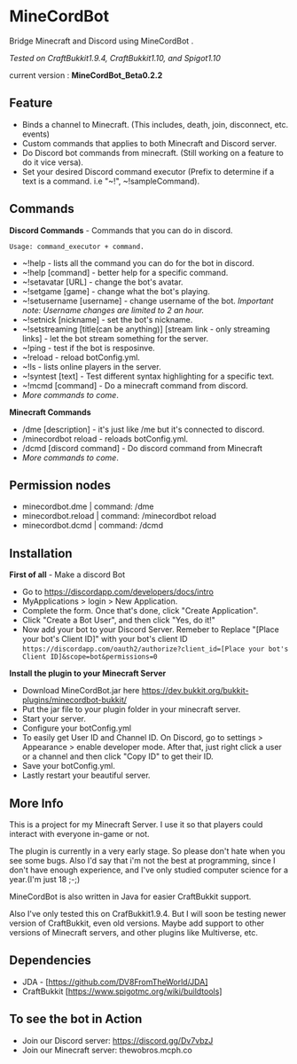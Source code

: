 # MineCordBot
Bridge Minecraft and Discord using MineCordBot .

_Tested on CraftBukkit1.9.4, CraftBukkit1.10, and Spigot1.10_

current version : **MineCordBot_Beta0.2.2**

## Feature
* Binds a channel to Minecraft. (This includes, death, join, disconnect, etc. events)
* Custom commands that applies to both Minecraft and Discord server.
* Do Discord bot commands from minecraft. (Still working on a feature to do it vice versa).
* Set your desired Discord command executor (Prefix to determine if a text is a command. i.e "~!", ~!sampleCommand).

## Commands
**Discord Commands** - Commands that you can do in discord.

`Usage: command_executor + command.`

 * ~!help - lists all the command you can do for the bot in discord.
 * ~!help [command] - better help for a specific command.
 * ~!setavatar [URL] - change the bot's avatar.
 * ~!setgame [game] - change what the bot's playing.
 * ~!setusername [username] - change username of the bot. _Important note: Username changes are limited to 2 an hour._
 * ~!setnick [nickname] - set the bot's nickname.
 * ~!setstreaming [title(can be anything)] [stream link - only streaming links] - let the bot stream something for the server.
 * ~!ping - test if the bot is resposinve.
 * ~!reload - reload botConfig.yml.
 * ~!ls - lists online players in the server.
 * ~!syntest [text] - Test different syntax highlighting for a specific text.
 * ~!mcmd [command] - Do a minecraft command from discord.
 * _More commands to come_.

**Minecraft Commands**
 * /dme [description] - it's just like /me but it's connected to discord.
 * /minecordbot reload - reloads botConfig.yml.
 * /dcmd [discord command] - Do discord command from Minecraft
 * _More commands to come_.

## Permission nodes
 * minecordbot.dme    | command: /dme
 * minecordbot.reload | command: /minecordbot reload
 * minecordbot.dcmd   | command: /dcmd

## Installation
**First of all** - Make a discord Bot
 * Go to https://discordapp.com/developers/docs/intro
 * MyApplications > login > New Application.
 * Complete the form. Once that's done, click "Create Application".
 * Click "Create a Bot User", and then click "Yes, do it!"
 * Now add your bot to your Discord Server. Remeber to Replace "[Place your bot's Client ID]" with your bot's client ID
 `https://discordapp.com/oauth2/authorize?client_id=[Place your bot's Client ID]&scope=bot&permissions=0`

**Install the plugin to your Minecraft Server**
 * Download MineCordBot.jar here https://dev.bukkit.org/bukkit-plugins/minecordbot-bukkit/
 * Put the jar file to your plugin folder in your minecraft server.
 * Start your server.
 * Configure your botConfig.yml
 * To easily get User ID and Channel ID. On Discord, go to settings > Appearance > enable developer mode. After that, just right click a user or a channel and then click "Copy ID" to get their ID.
 * Save your botConfig.yml.
 * Lastly restart your beautiful server.
 
## More Info
This is a project for my Minecraft Server. I use it so that players could interact
with everyone in-game or not.

The plugin is currently in a very early stage. So please don't hate when you see some bugs.
Also I'd say that i'm not the best at programming, since I don't have enough experience, and I've only studied computer science for a year.(I'm just 18 ;-;)

MineCordBot is also written in Java for easier CraftBukkit support.

Also I've only tested this on CrafBukkit1.9.4. But I will soon be testing newer version of CraftBukkit, even old versions.
Maybe add support to other versions of Minecraft servers, and other plugins like Multiverse, etc.

## Dependencies
  * JDA - [https://github.com/DV8FromTheWorld/JDA]
  * CraftBukkit [https://www.spigotmc.org/wiki/buildtools]

## To see the bot in Action
  * Join our Discord server: https://discord.gg/Dv7vbzJ
  * Join our Minecraft server: thewobros.mcph.co
